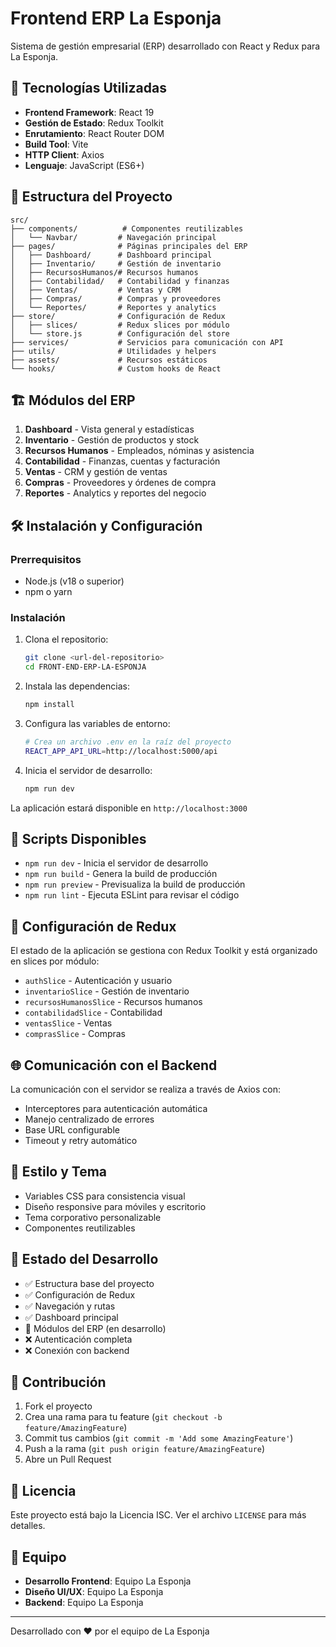 # Frontend ERP La Esponja

Sistema de gestión empresarial (ERP) desarrollado con React y Redux para La Esponja.

## 🚀 Tecnologías Utilizadas

- **Frontend Framework**: React 19
- **Gestión de Estado**: Redux Toolkit
- **Enrutamiento**: React Router DOM
- **Build Tool**: Vite
- **HTTP Client**: Axios
- **Lenguaje**: JavaScript (ES6+)

## 📁 Estructura del Proyecto

```
src/
├── components/          # Componentes reutilizables
│   └── Navbar/         # Navegación principal
├── pages/              # Páginas principales del ERP
│   ├── Dashboard/      # Dashboard principal
│   ├── Inventario/     # Gestión de inventario
│   ├── RecursosHumanos/# Recursos humanos
│   ├── Contabilidad/   # Contabilidad y finanzas
│   ├── Ventas/         # Ventas y CRM
│   ├── Compras/        # Compras y proveedores
│   └── Reportes/       # Reportes y analytics
├── store/              # Configuración de Redux
│   ├── slices/         # Redux slices por módulo
│   └── store.js        # Configuración del store
├── services/           # Servicios para comunicación con API
├── utils/              # Utilidades y helpers
├── assets/             # Recursos estáticos
└── hooks/              # Custom hooks de React
```

## 🏗️ Módulos del ERP

1. **Dashboard** - Vista general y estadísticas
2. **Inventario** - Gestión de productos y stock
3. **Recursos Humanos** - Empleados, nóminas y asistencia
4. **Contabilidad** - Finanzas, cuentas y facturación
5. **Ventas** - CRM y gestión de ventas
6. **Compras** - Proveedores y órdenes de compra
7. **Reportes** - Analytics y reportes del negocio

## 🛠️ Instalación y Configuración

### Prerrequisitos
- Node.js (v18 o superior)
- npm o yarn

### Instalación

1. Clona el repositorio:
   ```bash
   git clone <url-del-repositorio>
   cd FRONT-END-ERP-LA-ESPONJA
   ```

2. Instala las dependencias:
   ```bash
   npm install
   ```

3. Configura las variables de entorno:
   ```bash
   # Crea un archivo .env en la raíz del proyecto
   REACT_APP_API_URL=http://localhost:5000/api
   ```

4. Inicia el servidor de desarrollo:
   ```bash
   npm run dev
   ```

La aplicación estará disponible en `http://localhost:3000`

## 📝 Scripts Disponibles

- `npm run dev` - Inicia el servidor de desarrollo
- `npm run build` - Genera la build de producción
- `npm run preview` - Previsualiza la build de producción
- `npm run lint` - Ejecuta ESLint para revisar el código

## 🔧 Configuración de Redux

El estado de la aplicación se gestiona con Redux Toolkit y está organizado en slices por módulo:

- `authSlice` - Autenticación y usuario
- `inventarioSlice` - Gestión de inventario
- `recursosHumanosSlice` - Recursos humanos
- `contabilidadSlice` - Contabilidad
- `ventasSlice` - Ventas
- `comprasSlice` - Compras

## 🌐 Comunicación con el Backend

La comunicación con el servidor se realiza a través de Axios con:

- Interceptores para autenticación automática
- Manejo centralizado de errores
- Base URL configurable
- Timeout y retry automático

## 🎨 Estilo y Tema

- Variables CSS para consistencia visual
- Diseño responsive para móviles y escritorio
- Tema corporativo personalizable
- Componentes reutilizables

## 🚧 Estado del Desarrollo

- ✅ Estructura base del proyecto
- ✅ Configuración de Redux
- ✅ Navegación y rutas
- ✅ Dashboard principal
- 🚧 Módulos del ERP (en desarrollo)
- ❌ Autenticación completa
- ❌ Conexión con backend

## 🤝 Contribución

1. Fork el proyecto
2. Crea una rama para tu feature (`git checkout -b feature/AmazingFeature`)
3. Commit tus cambios (`git commit -m 'Add some AmazingFeature'`)
4. Push a la rama (`git push origin feature/AmazingFeature`)
5. Abre un Pull Request

## 📄 Licencia

Este proyecto está bajo la Licencia ISC. Ver el archivo `LICENSE` para más detalles.

## 👥 Equipo

- **Desarrollo Frontend**: Equipo La Esponja
- **Diseño UI/UX**: Equipo La Esponja
- **Backend**: Equipo La Esponja

---

Desarrollado con ❤️ por el equipo de La Esponja